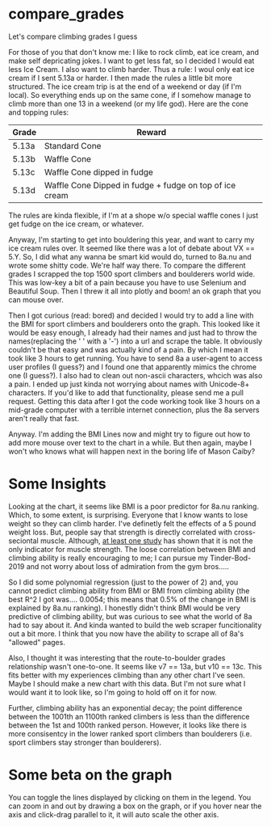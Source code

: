 # compare_grades
Let's compare climbing grades I guess

For those of you that don't know me: I like to rock climb, eat ice cream, and make self depricating jokes. I want to get less fat, so I decided I would eat less Ice Cream. I also want to climb harder. Thus a rule: I woul only eat ice cream if I sent 5.13a or harder. I then made the rules a little bit more structured. The ice cream trip is at the end of a weekend or day (if I'm local). So everything  ends up on the same cone, if I somehow manage to climb more than one 13 in a weekend (or my life god). Here are the cone and topping rules:

|Grade   |Reward   |
|--------|---------|
|5.13a   |Standard Cone   |
|5.13b   |Waffle Cone   |
|5.13c   |Waffle Cone dipped in fudge   |
|5.13d   |Waffle Cone Dipped in fudge + fudge on top of ice cream   |

The rules are kinda flexible, if I'm at a shope w/o special waffle cones I just get fudge on the ice cream, or whatever.

Anyway, I'm starting to get into bouldering this year, and want to carry my ice cream rules over. It seemed like there was a lot of debate about VX == 5.Y. So, I did what any wanna be smart kid would do, turned to 8a.nu and wrote some shitty code. We're half way there. To compare the different grades I scrapped the top 1500 sport climbers and boulderers world wide. This was low-key a bit of a pain because you have to use Selenium and Beautiful Soup. Then I threw it all into plotly and boom! an ok graph that you can mouse over.

Then I got curious (read: bored) and decided I would try to add a line with the BMI for sport climbers and boulderers onto the graph. This looked like it would be easy enough, I already had their names and just had to throw the names(replacing the ' ' with a '-') into a url and scrape the table. It obviously couldn't be that easy and was actually kind of a pain. By which I mean it took like 3 hours to get running. You have to send 8a a user-agent to access user profiles (I guess?) and I found one that apparently mimics the chrome one (I guess?). I also had to clean out non-ascii characters, whcich was also a pain. I ended up just kinda not worrying about names with Unicode-8+ characters. If you'd like to add that functionality, please send me a pull request. Getting this data after I got the code working took like 3 hours on a mid-grade computer with a terrible internet connection, plus the 8a servers aren't really that fast.

Anyway. I'm adding the BMI Lines now and might try to figure out how to add more mouse over text to the chart in a while. But then again, maybe I won't who knows what will happen next in the boring life of Mason Caiby?

# Some Insights
Looking at the chart, it seems like BMI is a poor predictor for 8a.nu ranking. Which, to some extent, is surprising. Everyone that I know wants to lose weight so they can climb harder. I've definetly felt the effects of a 5 pound weight loss. But, people say that strength is directly correlated with cross-seciontal muscle. Although, [at least one study](https://www.ncbi.nlm.nih.gov/pmc/articles/PMC1197179/) has shown that it is not the only indicator for muscle strength. The loose correlation between BMI and climbing ability is really encouraging to me; I can pursue my Tinder-Bod-2019 and not worry about loss of admiration from the gym bros.....

So I did some polynomial regression (just to the power of 2) and, you cannot predict climbing ability from BMI or BMI from climbing ability (the best R^2 I got was.... 0.0054; this means that 0.5% of the change in BMI is explained by 8a.nu ranking). I honestly didn't think BMI would be very predictive of climbing ability, but was curious to see what the world of 8a had to say about it. And kinda wanted to build the web scraper funcitionality out a bit more. I think that you now have the ability to scrape all of 8a's "allowed" pages.

Also, I thought it was interesting that the route-to-boulder grades relationship wasn't one-to-one. It seems like v7 == 13a, but v10 == 13c. This fits better with my experiences climbing than any other chart I've seen. Maybe I should make a new chart with this data. But I'm not sure what I would want it to look like, so I'm going to hold off on it for now.

Further, climbing ability has an exponential decay; the point difference between the 1001th an 1100th ranked climbers is less than the difference between the 1st and 100th ranked person. However, it looks like there is more consisentcy in the lower ranked sport climbers than boulderers (i.e. sport climbers stay stronger than boulderers). 

# Some beta on the graph
You can toggle the lines displayed by clicking on them in the legend. You can zoom in and out by drawing a box on the graph, or if you hover near the axis and click-drag parallel to it, it will auto scale the other axis.